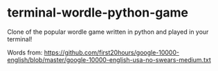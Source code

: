# terminal-wordle-python-game
 Clone of the popular wordle game written in python and played in your terminal!

Words from: https://github.com/first20hours/google-10000-english/blob/master/google-10000-english-usa-no-swears-medium.txt
